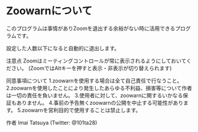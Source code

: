 # Zoowarnについて

このプログラムは事情がありZoomを退出する余裕がない時に活用できるプログラムです。

設定した人数以下になると自動的に退出します。


注意点
Zoomはミーティングコントロールが常に表示されるようにしておいてください。
(ZoomではAltキーを押すと表示・非表示が切り替えられます)


同意事項について
1.zoowarnを使用する場合は全て自己責任で行なうこと。
2.zoowarnを使用したことにより発生したあらゆる不利益、損害等について作者は一切の責任を負いません。
3.使用者に対して、zoowarnに関するいかなる保証もありません。
4.事前の予告無くzoowarnの公開を中止する可能性があります。
5.zoowarnを営利目的で使用することは禁止します。

作者 Imai Tatsuya (Twitter: @101ta28)
